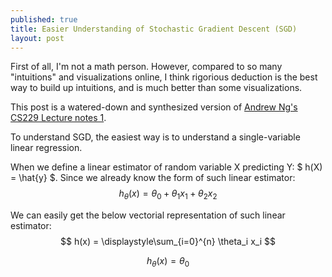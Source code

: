 ```yaml
---
published: true
title: Easier Understanding of Stochastic Gradient Descent (SGD)
layout: post
---
```







First of all, I'm not a math person. However, compared to so many "intuitions" and visualizations online, I think rigorious deduction is the best way to build up intuitions, and is much better than some visualizations.

This post is a watered-down and synthesized version of [Andrew Ng's CS229 Lecture notes 1](http://cs229.stanford.edu/notes/cs229-notes1.pdf).

To understand SGD, the easiest way is to understand a single-variable linear regression.

When we define a linear estimator of random variable X predicting Y: $ h(X) =  \hat{y} $. Since we already know the form of such linear estimator:
$$ h_{\theta}(x) = \theta_0 + \theta_1 x_1 + \theta_2 x_2 $$

We can easily get the below vectorial representation of such linear estimator:
$$ h(x) = \displaystyle\sum_{i=0}^{n} \theta_i x_i  $$

$$ h_{\theta}(x) = \theta_0 $$